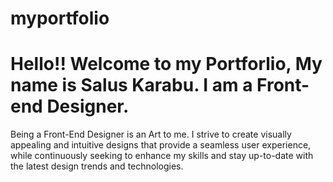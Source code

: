 # myportfolio

# Hello!! Welcome to my Portforlio, My name is Salus Karabu. I am a Front-end Designer.
Being a Front-End Designer is an Art to me. I strive to create visually appealing and intuitive designs that provide a seamless user experience, 
while continuously seeking to enhance my skills and stay up-to-date with the latest design trends and technologies.
